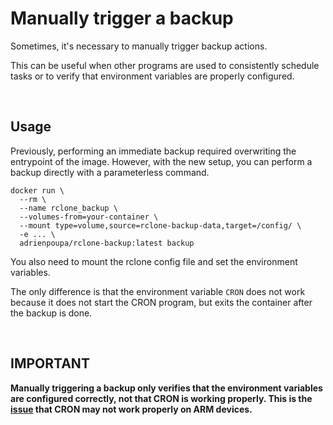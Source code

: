 # Manually trigger a backup

Sometimes, it's necessary to manually trigger backup actions.

This can be useful when other programs are used to consistently schedule tasks or to verify that environment variables are properly configured.

<br>



## Usage

Previously, performing an immediate backup required overwriting the entrypoint of the image. However, with the new setup, you can perform a backup directly with a parameterless command.

```shell
docker run \
  --rm \
  --name rclone_backup \
  --volumes-from=your-container \
  --mount type=volume,source=rclone-backup-data,target=/config/ \
  -e ... \
  adrienpoupa/rclone-backup:latest backup
```

You also need to mount the rclone config file and set the environment variables.

The only difference is that the environment variable `CRON` does not work because it does not start the CRON program, but exits the container after the backup is done.

<br>



## IMPORTANT

**Manually triggering a backup only verifies that the environment variables are configured correctly, not that CRON is working properly. This is the [issue](https://github.com/AdrienPoupa/rclone-backup/issues/53) that CRON may not work properly on ARM devices.**

